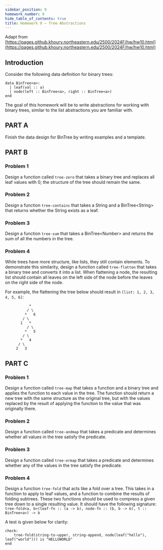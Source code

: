 ```yaml
---
sidebar_position: 9
homework_number: 9
hide_table_of_contents: true
title: Homework 9 — Tree Abstractions
---
```



Adapt from [https://pages.github.khoury.northeastern.edu/2500/2024F/hw/hw10.html](https://pages.github.khoury.northeastern.edu/2500/2024F/hw/hw10.html)

## Introduction
Consider the following data definition for binary trees:
```pyret
data BinTree<a>:
  | leaf(val :: a)
  | node(left :: BinTree<a>, right :: BinTree<a>)
end
```

The goal of this homework will be to write abstractions for working with binary trees, similar to the list abstractions you are familiar with.

## PART A
Finish the data design for BinTree by writing examples and a template.

## PART B
### Problem 1
Design a function called `tree-zero` that takes a binary tree and replaces all leaf values with 0; the structure of the tree should remain the same.

### Problem 2
Design a function `tree-contains` that takes a String and a BinTree\<String> that returns whether the String exists as a leaf.

### Problem 3
Design a function `tree-sum` that takes a BinTree\<Number> and returns the sum of all the numbers in the tree.

### Problem 4
While trees have more structure, like lists, they still contain elements. To demonstrate this similarity, design a function called `tree-flatten` that takes a binary tree and converts it into a list. When flattening a node, the resulting list should contain all leaves on the left side of the node before the leaves on the right side of the node.

For example, the flattening the tree below should result in `[list: 1, 2, 3, 4, 5, 6]`:
```
           *
          / \
         *   6
        / \
       1   *
          / \
         *   5
        / \
       *   4
      / \
     2   3
```

## PART C
### Problem 1
Design a function called `tree-map` that takes a function and a binary tree and applies the function to each value in the tree. The function should return a new tree with the same structure as the original tree, but with the values replaced by the result of applying the function to the value that was originally there.

### Problem 2
Design a function called `tree-andmap` that takes a predicate and determines whether all values in the tree satisfy the predicate.

### Problem 3
Design a function called `tree-ormap` that takes a predicate and determines whether any of the values in the tree satisfy the predicate.

### Problem 4
Design a function `tree-fold` that acts like a fold over a tree. This takes in a function to apply to leaf values, and a function to combine the results of folding subtrees. These two functions should be used to compress a given tree down to a single resulting value. It should have the following signature: `tree-fold<a, b>(leaf-fn :: (a -> b), node-fn :: (b, b -> b), t :: BinTree<a>) -> b`

A test is given below for clarity:
```pyret
check:
    tree-fold(string-to-upper, string-append, node(leaf("hello"), leaf("world"))) is "HELLOWORLD"
end
```